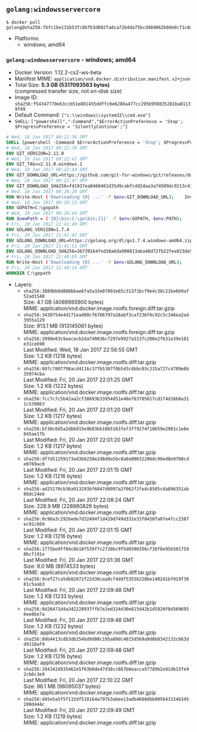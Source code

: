 ## `golang:windowsservercore`

```console
$ docker pull golang@sha256:fbfc1be131b53fc8bfb3d082fadca72b4da75bcd484062b0de8cf1c0ab95d685
```

-	Platforms:
	-	windows; amd64

### `golang:windowsservercore` - windows; amd64

-	Docker Version: 1.12.2-cs2-ws-beta
-	Manifest MIME: `application/vnd.docker.distribution.manifest.v2+json`
-	Total Size: **5.3 GB (5317093563 bytes)**  
	(compressed transfer size, not on-disk size)
-	Image ID: `sha256:f54347770e63ccb51e801455ddffc0e6289a477cc295b950835281ba01139f49`
-	Default Command: `["c:\\windows\\system32\\cmd.exe"]`
-	`SHELL`: `["powershell","-Command","$ErrorActionPreference = 'Stop'; $ProgressPreference = 'SilentlyContinue';"]`

```dockerfile
# Wed, 18 Jan 2017 00:22:36 GMT
SHELL [powershell -Command $ErrorActionPreference = 'Stop'; $ProgressPreference = 'SilentlyContinue';]
# Wed, 18 Jan 2017 00:22:39 GMT
ENV GIT_VERSION=2.11.0
# Wed, 18 Jan 2017 00:22:41 GMT
ENV GIT_TAG=v2.11.0.windows.1
# Wed, 18 Jan 2017 00:22:44 GMT
ENV GIT_DOWNLOAD_URL=https://github.com/git-for-windows/git/releases/download/v2.11.0.windows.1/Git-2.11.0-64-bit.exe
# Wed, 18 Jan 2017 00:22:47 GMT
ENV GIT_DOWNLOAD_SHA256=fd1937ea8468461d35d9cabfcdd2daa3a74509dc9213c43c2b9615e8f0b85086
# Wed, 18 Jan 2017 00:26:20 GMT
RUN Write-Host ('Downloading {0} ...' -f $env:GIT_DOWNLOAD_URL); 	Invoke-WebRequest -Uri $env:GIT_DOWNLOAD_URL -OutFile 'git.exe'; 		Write-Host ('Verifying sha256 ({0}) ...' -f $env:GIT_DOWNLOAD_SHA256); 	if ((Get-FileHash git.exe -Algorithm sha256).Hash -ne $env:GIT_DOWNLOAD_SHA256) { 		Write-Host 'FAILED!'; 		exit 1; 	}; 		Write-Host 'Installing ...'; 	Start-Process 		-Wait 		-FilePath ./git.exe 		-ArgumentList @( 			'/VERYSILENT', 			'/NORESTART', 			'/NOCANCEL', 			'/SP-', 			'/SUPPRESSMSGBOXES', 						'/COMPONENTS=assoc_sh', 						'/DIR=C:\git' 		); 		Write-Host 'Updating PATH ...'; 	$env:PATH = 'C:\git\bin;C:\git\mingw64\bin;C:\git\usr\bin;' + $env:PATH; 	[Environment]::SetEnvironmentVariable('PATH', $env:PATH, [EnvironmentVariableTarget]::Machine); 		Write-Host 'Verifying install ...'; 	Write-Host '  git --version'; git --version; 	Write-Host '  bash --version'; bash --version; 	Write-Host '  curl --version'; curl.exe --version; 		Write-Host 'Removing installer ...'; 	Remove-Item git.exe -Force; 		Write-Host 'Complete.';
# Wed, 18 Jan 2017 00:26:23 GMT
ENV GOPATH=C:\gopath
# Wed, 18 Jan 2017 00:26:44 GMT
RUN $newPath = ('{0}\bin;C:\go\bin;{1}' -f $env:GOPATH, $env:PATH); 	Write-Host ('Updating PATH: {0}' -f $newPath); 	[Environment]::SetEnvironmentVariable('PATH', $newPath, [EnvironmentVariableTarget]::Machine);
# Fri, 20 Jan 2017 21:41:40 GMT
ENV GOLANG_VERSION=1.7.4
# Fri, 20 Jan 2017 21:41:47 GMT
ENV GOLANG_DOWNLOAD_URL=https://golang.org/dl/go1.7.4.windows-amd64.zip
# Fri, 20 Jan 2017 21:41:51 GMT
ENV GOLANG_DOWNLOAD_SHA256=36739164fed38a6da908813aba48d72fb22fea923de5611a85a81135b7cfceb9
# Fri, 20 Jan 2017 21:48:05 GMT
RUN Write-Host ('Downloading {0} ...' -f $env:GOLANG_DOWNLOAD_URL); 	Invoke-WebRequest -Uri $env:GOLANG_DOWNLOAD_URL -OutFile 'go.zip'; 		Write-Host ('Verifying sha256 ({0}) ...' -f $env:GOLANG_DOWNLOAD_SHA256); 	if ((Get-FileHash go.zip -Algorithm sha256).Hash -ne $env:GOLANG_DOWNLOAD_SHA256) { 		Write-Host 'FAILED!'; 		exit 1; 	}; 		Write-Host 'Expanding ...'; 	Expand-Archive go.zip -DestinationPath C:\; 		Write-Host 'Verifying install ("go version") ...'; 	go version; 		Write-Host 'Removing ...'; 	Remove-Item go.zip -Force; 		Write-Host 'Complete.';
# Fri, 20 Jan 2017 21:48:14 GMT
WORKDIR C:\gopath
```

-	Layers:
	-	`sha256:3889bb8d808bbae6fa5a33e07093e65c31371bcf9e4c38c21be6b9af52ad1548`  
		Size: 4.1 GB (4069985900 bytes)  
		MIME: application/vnd.docker.image.rootfs.foreign.diff.tar.gzip
	-	`sha256:3430754e4d171ead00cf6766797a28abf3caf236f6c92c5c346ea2ad3955a129`  
		Size: 913.1 MB (913145061 bytes)  
		MIME: application/vnd.docker.image.rootfs.foreign.diff.tar.gzip
	-	`sha256:2090e83c9aacacb2da7d0836cf297e9927a3137c208e2f631e39e181e31ceb90`  
		Last Modified: Wed, 18 Jan 2017 22:56:55 GMT  
		Size: 1.2 KB (1218 bytes)  
		MIME: application/vnd.docker.image.rootfs.diff.tar.gzip
	-	`sha256:897c7807798acd4116c377b5307f0b5d3c4bbc03c235a727c4789e6b35974cba`  
		Last Modified: Fri, 20 Jan 2017 22:01:25 GMT  
		Size: 1.2 KB (1222 bytes)  
		MIME: application/vnd.docker.image.rootfs.diff.tar.gzip
	-	`sha256:7cc7c7c5b42aa2cf38693b33954d51e48e763705017cd1f4d16b0a311c539863`  
		Last Modified: Fri, 20 Jan 2017 22:01:20 GMT  
		Size: 1.2 KB (1217 bytes)  
		MIME: application/vnd.docker.image.rootfs.diff.tar.gzip
	-	`sha256:bf30c0d5a2dbb915e9b83bb1865163fe73ff9274f10b59e2901c1e0e045ae17b`  
		Last Modified: Fri, 20 Jan 2017 22:01:20 GMT  
		Size: 1.2 KB (1217 bytes)  
		MIME: application/vnd.docker.image.rootfs.diff.tar.gzip
	-	`sha256:df7d51259173ad3b6238e2d8d0a5bc8a0a00632206dc98ed8e9760cde0769ac0`  
		Last Modified: Fri, 20 Jan 2017 22:01:15 GMT  
		Size: 1.2 KB (1216 bytes)  
		MIME: application/vnd.docker.image.rootfs.diff.tar.gzip
	-	`sha256:ad25170cb36a913293bf6047d0997a2f062f2fe4c8505cda896351ab08dc24e6`  
		Last Modified: Fri, 20 Jan 2017 22:08:24 GMT  
		Size: 228.9 MB (228880826 bytes)  
		MIME: application/vnd.docker.image.rootfs.diff.tar.gzip
	-	`sha256:8c96a3c292bede7d32494f1d419d749d331e33f84507a8fe4fcc2387ec91c669`  
		Last Modified: Fri, 20 Jan 2017 22:01:15 GMT  
		Size: 1.2 KB (1216 bytes)  
		MIME: application/vnd.docker.image.rootfs.diff.tar.gzip
	-	`sha256:1775be9ff04c6b10f539f7c2720bc9f5d0396356cf38f8e95b5017590bcf191e`  
		Last Modified: Fri, 20 Jan 2017 22:01:36 GMT  
		Size: 9.0 MB (8974533 bytes)  
		MIME: application/vnd.docker.image.rootfs.diff.tar.gzip
	-	`sha256:9cef27ca5db82072f22d30caa8cf4ddf5355b228be1402d1bf019f3081c5aab3`  
		Last Modified: Fri, 20 Jan 2017 22:09:48 GMT  
		Size: 1.2 KB (1233 bytes)  
		MIME: application/vnd.docker.image.rootfs.diff.tar.gzip
	-	`sha256:8d26471d4a342228937ffb7e2ed324d30e815d42b1d5920f8d5696956ee8be7a`  
		Last Modified: Fri, 20 Jan 2017 22:09:48 GMT  
		Size: 1.2 KB (1232 bytes)  
		MIME: application/vnd.docker.image.rootfs.diff.tar.gzip
	-	`sha256:89b4413cdb3db254bd9d08c195a80dc4815d569a9d8b8342132cb63dd9118af9`  
		Last Modified: Fri, 20 Jan 2017 22:09:48 GMT  
		Size: 1.2 KB (1216 bytes)  
		MIME: application/vnd.docker.image.rootfs.diff.tar.gzip
	-	`sha256:294342d935462e5f63b0de47d38cc867b6eacca5f7d9b2e91db15fe92cb6c3e9`  
		Last Modified: Fri, 20 Jan 2017 22:10:22 GMT  
		Size: 96.1 MB (96095037 bytes)  
		MIME: application/vnd.docker.image.rootfs.diff.tar.gzip
	-	`sha256:d45e5a5f5f115df518164a797b3abee13adb4608dbb005643154b345200d444c`  
		Last Modified: Fri, 20 Jan 2017 22:09:49 GMT  
		Size: 1.2 KB (1219 bytes)  
		MIME: application/vnd.docker.image.rootfs.diff.tar.gzip
